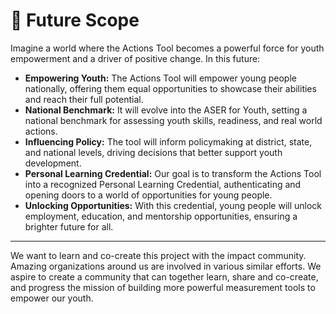 # 🚀 Future Scope

Imagine a world where the Actions Tool becomes a powerful force for youth empowerment and a driver of positive change. In this future:

* **Empowering Youth:** The Actions Tool will empower young people nationally, offering them equal opportunities to showcase their abilities and reach their full potential.
* **National Benchmark:** It will evolve into the ASER for Youth, setting a national benchmark for assessing youth skills, readiness, and real world actions.
* **Influencing Policy:** The tool will inform policymaking at district, state, and national levels, driving decisions that better support youth development.
* **Personal Learning Credential:** Our goal is to transform the Actions Tool into a recognized Personal Learning Credential, authenticating and opening doors to a world of opportunities for young people.
* **Unlocking Opportunities:** With this credential, young people will unlock employment, education, and mentorship opportunities, ensuring a brighter future for all.

***

We want to learn and co-create this project with the impact community. Amazing organizations around us are involved in various similar efforts. We aspire to create a community that can together learn, share and co-create, and progress the mission of building more powerful measurement tools to empower our youth.
